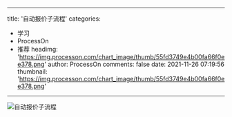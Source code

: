 
---
title: '自动报价子流程'
categories: 
 - 学习
 - ProcessOn
 - 推荐
headimg: 'https://img.processon.com/chart_image/thumb/55fd3749e4b00fa66f0ee378.png'
author: ProcessOn
comments: false
date: 2021-11-26 07:19:56
thumbnail: 'https://img.processon.com/chart_image/thumb/55fd3749e4b00fa66f0ee378.png'
---

<div>   
<img class="thumb" alt="自动报价子流程" src="https://img.processon.com/chart_image/thumb/55fd3749e4b00fa66f0ee378.png" referrerpolicy="no-referrer">
<p></p>  
</div>
            